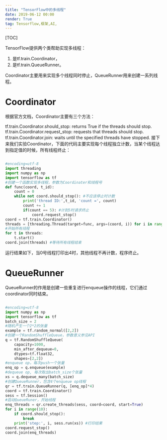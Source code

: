 ```yaml
---
title: "TensorFlow中的多线程"
date: 2019-06-12 00:00
render: True 
tag: Tensorflow,框架,AI,
---
```


[TOC]

TensorFlow提供两个类帮助实现多线程：
1. 是tf.train.Coordinator，
2. 是tf.train.QueueRunner。

Coordinator主要用来实现多个线程同时停止，QueueRunner用来创建一系列线程。

# Coordinator
根据官方文档，Coordinator主要有三个方法：

tf.train.Coordinator.should_stop: returns True if the threads should stop.
tf.train.Coordinator.request_stop: requests that threads should stop.
tf.train.Coordinator.join: waits until the specified threads have stopped.
接下来我们实验Coordinator，下面的代码主要实现每个线程独立计数，当某个线程达到指定值的时候，所有线程终止：
```python

#encoding=utf-8
import threading
import numpy as np
import tensorflow as tf
#创建一个函数实现多线程，参数为Coordinater和线程号
def func(coord, t_id):
    count = 0
    while not coord.should_stop(): #不应该停止时计数
        print('thread ID:',t_id, 'count =', count)
        count += 1
        if(count == 5): #计到5时请求终止
            coord.request_stop()
coord = tf.train.Coordinator()
threads = [threading.Thread(target=func, args=(coord, i)) for i in range(4)]
#开始所有线程
for t in threads:
    t.start()
coord.join(threads) #等待所有线程结束
```
运行结果如下，当0号线程打印出4时，其他线程不再计数，程序终止。


# QueueRunner
QueueRunner的作用是创建一些重复进行enqueue操作的线程，它们通过coordinator同时结束。
```python

#encoding=utf-8
import numpy as np
import tensorflow as tf
batch_size = 2
#随机产生一个2*2的张量
example = tf.random_normal([2,2])
#创建一个RandomShuffleQueue，参数意义参见API
q = tf.RandomShuffleQueue(
    capacity=1000, 
    min_after_dequeue=0,
    dtypes=tf.float32,
    shapes=[2,2])
#enqueue op，每次push一个张量
enq_op = q.enqueue(example)
#dequeue op, 每次取出batch_size个张量
xs = q.dequeue_many(batch_size)
#创建QueueRunner，包含4个enqueue op线程
qr = tf.train.QueueRunner(q, [enq_op]*4)
coord = tf.train.Coordinator()
sess = tf.Session()
#启动QueueRuner，开始线程
enq_threads = qr.create_threads(sess, coord=coord, start=True)
for i in range(10):
    if coord.should_stop():
        break
    print('step:', i, sess.run(xs)) #打印结果
coord.request_stop()
coord.join(enq_threads)

```